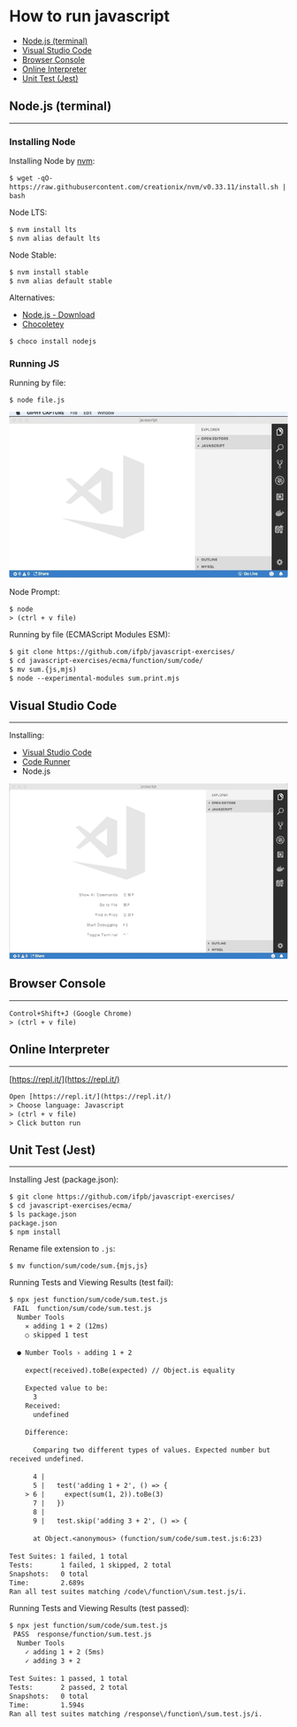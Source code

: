 # How to run javascript

* [Node.js (terminal)](#node.js-terminal)
* [Visual Studio Code](#visual-studio-code)
* [Browser Console](#browser-console)
* [Online Interpreter](#online-interpreter)
* [Unit Test (Jest)](#unit-test-jest)

## Node.js (terminal)
---

### Installing Node

Installing Node by [nvm](https://github.com/creationix/nvm):
```
$ wget -qO- https://raw.githubusercontent.com/creationix/nvm/v0.33.11/install.sh | bash
```

Node LTS:
```
$ nvm install lts
$ nvm alias default lts
```

Node Stable:
```
$ nvm install stable
$ nvm alias default stable
```

Alternatives:
- [Node.js - Download](https://nodejs.org/en/)
- [Chocoletey](https://chocolatey.org)

```
$ choco install nodejs
```

### Running JS

Running by file:

```
$ node file.js
```

![vscode](running-vscode-terminal.gif)

Node Prompt:
```
$ node
> (ctrl + v file)
```

Running by file (ECMAScript Modules ESM):
```
$ git clone https://github.com/ifpb/javascript-exercises/
$ cd javascript-exercises/ecma/function/sum/code/
$ mv sum.{js,mjs)
$ node --experimental-modules sum.print.mjs
```

## Visual Studio Code
---

Installing:
- [Visual Studio Code](https://code.visualstudio.com/)
- [Code Runner](https://marketplace.visualstudio.com/items?itemName=formulahendry.code-runner)
- Node.js

<!-- (run, debug, jest, chrome) -->

![vscode](running-vscode.gif)

## Browser Console
---

```
Control+Shift+J (Google Chrome)
> (ctrl + v file)
```

## Online Interpreter
---

[https://repl.it/](https://repl.it/)
```
Open [https://repl.it/](https://repl.it/)
> Choose language: Javascript
> (ctrl + v file)
> Click button run
```

## Unit Test (Jest)
---

Installing Jest (package.json):
```
$ git clone https://github.com/ifpb/javascript-exercises/
$ cd javascript-exercises/ecma/
$ ls package.json
package.json
$ npm install
```

Rename file extension to `.js`:
```
$ mv function/sum/code/sum.{mjs,js}
```

Running Tests and Viewing Results (test fail):
```
$ npx jest function/sum/code/sum.test.js
 FAIL  function/sum/code/sum.test.js
  Number Tools
    ✕ adding 1 + 2 (12ms)
    ○ skipped 1 test

  ● Number Tools › adding 1 + 2

    expect(received).toBe(expected) // Object.is equality

    Expected value to be:
      3
    Received:
      undefined

    Difference:

      Comparing two different types of values. Expected number but received undefined.

      4 |
      5 |   test('adding 1 + 2', () => {
    > 6 |     expect(sum(1, 2)).toBe(3)
      7 |   })
      8 |
      9 |   test.skip('adding 3 + 2', () => {

      at Object.<anonymous> (function/sum/code/sum.test.js:6:23)

Test Suites: 1 failed, 1 total
Tests:       1 failed, 1 skipped, 2 total
Snapshots:   0 total
Time:        2.689s
Ran all test suites matching /code\/function\/sum.test.js/i.
```

Running Tests and Viewing Results (test passed):
```
$ npx jest function/sum/code/sum.test.js
 PASS  response/function/sum.test.js
  Number Tools
    ✓ adding 1 + 2 (5ms)
    ✓ adding 3 + 2

Test Suites: 1 passed, 1 total
Tests:       2 passed, 2 total
Snapshots:   0 total
Time:        1.594s
Ran all test suites matching /response\/function\/sum.test.js/i.
```
